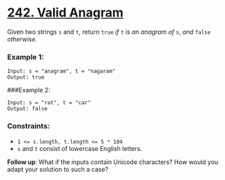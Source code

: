 # [242. Valid Anagram](https://leetcode.com/problems/valid-anagram/)

Given two strings `s` and `t`, return `true` _if_ `t` _is an anagram of_ `s`, _and_ `false` _otherwise_.

### Example 1:
```
Input: s = "anagram", t = "nagaram"
Output: true
```

###Example 2:
```
Input: s = "rat", t = "car"
Output: false
```

### Constraints:
- `1 <= s.length, t.length <= 5 * 104`
- `s` and `t` consist of lowercase English letters.

**Follow up**: What if the inputs contain Unicode characters? How would you adapt your solution to such a case?


